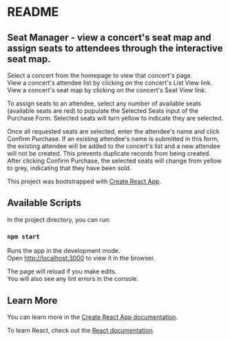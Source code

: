 # README

## Seat Manager - view a concert's seat map and assign seats to attendees through the interactive seat map.

Select a concert from the homepage to view that concert's page.<br />
View a concert's attendee list by clicking on the concert's List View link.<br />
View a concert's seat map by clicking on the concert's Seat View link.<br />

To assign seats to an attendee, select any number of available seats (available seats are red) to populate the Selected Seats input of the Purchase Form. Selected seats will turn yellow to indicate they are selected.<br />

Once all requested seats are selected, enter the attendee's name and click Confirm Purchase. If an existing attendee's name is submitted in this form, the existing attendee will be added to the concert's list and a new attendee will not be created. This prevents duplicate records from being created. After clicking Confirm Purchase, the selected seats will change from yellow to grey, indicating that they have been sold.<br />

This project was bootstrapped with [Create React App](https://github.com/facebook/create-react-app).

## Available Scripts

In the project directory, you can run:

### `npm start`

Runs the app in the development mode.<br>
Open [http://localhost:3000](http://localhost:3000) to view it in the browser.

The page will reload if you make edits.<br>
You will also see any lint errors in the console.

## Learn More

You can learn more in the [Create React App documentation](https://facebook.github.io/create-react-app/docs/getting-started).

To learn React, check out the [React documentation](https://reactjs.org/).
